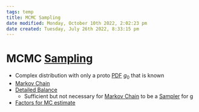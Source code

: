 ```yaml
---
tags: temp
title: MCMC Sampling
date modified: Monday, October 10th 2022, 2:02:23 pm
date created: Tuesday, July 26th 2022, 8:33:15 pm
---
```


# MCMC [Sampling](Sampling)
- Complex distribution with only a proto [PDF](PDF.md) $g_{0}$ that is known
- [Markov Chain](Markov%20Chain.md)
- [Detailed Balance](Detailed%20Balance.md)
	- Sufficient but not necessary for [Markov Chain](Markov%20Chain.md) to be a [Sampler](Sampler.md) for g
- [Factors for MC estimate](Factors%20for%20MC%20estimate.md)

